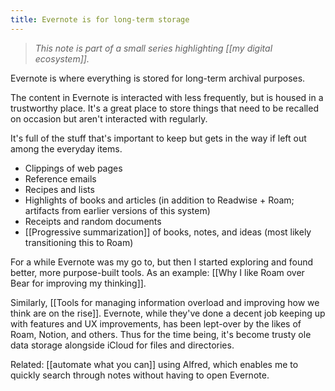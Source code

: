```yaml
---
title: Evernote is for long-term storage
---
```

> *This note is part of a small series highlighting [[my digital ecosystem]].*

Evernote is where everything is stored for long-term archival purposes.

The content in Evernote is interacted with less frequently, but is housed in a trustworthy place. It's a great place to store things that need to be recalled on occasion but aren't interacted with regularly.

It's full of the stuff that's important to keep but gets in the way if left out among the everyday items.

- Clippings of web pages
- Reference emails
- Recipes and lists
- Highlights of books and articles (in addition to Readwise + Roam; artifacts from earlier versions of this system)
- Receipts and random documents
- [[Progressive summarization]] of books, notes, and ideas (most likely transitioning this to Roam)

For a while Evernote was my go to, but then I started exploring and found better, more purpose-built tools. As an example: [[Why I like Roam over Bear for improving my thinking]].

Similarly, [[Tools for managing information overload and improving how we think are on the rise]]. Evernote, while they've done a decent job keeping up with features and UX improvements, has been lept-over by the likes of Roam, Notion, and others. Thus for the time being, it's become trusty ole data storage alongside iCloud for files and directories.

Related: [[automate what you can]] using Alfred, which enables me to quickly search through notes without having to open Evernote.